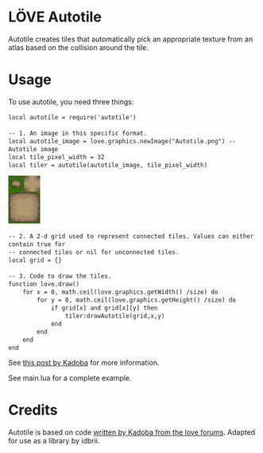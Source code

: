 LÖVE Autotile
=============

Autotile creates tiles that automatically pick an appropriate texture from an
atlas based on the collision around the tile.

Usage
=====

To use autotile, you need three things:


    local autotile = require('autotile')

    -- 1. An image in this specific format.
    local autotile_image = love.graphics.newImage("Autotile.png") -- Autotile image
    local tile_pixel_width = 32
    local tiler = autotile(autotile_image, tile_pixel_width)

![example image in this specific format](Autotile.png)

    -- 2. A 2-d grid used to represent connected tiles. Values can either contain true for
    -- connected tiles or nil for unconnected tiles.
    local grid = {}

    -- 3. Code to draw the tiles.
    function love.draw()
        for x = 0, math.ceil(love.graphics.getWidth() /size) do
            for y = 0, math.ceil(love.graphics.getHeight() /size) do
                if grid[x] and grid[x][y] then
                    tiler:drawAutotile(grid,x,y)
                end
            end
        end
    end

See [this post by Kadoba](https://love2d.org/forums/viewtopic.php?t=7826) for more information.

See main.lua for a complete example.

Credits
=======
Autotile is based on code [written by Kadoba from the love
forums](https://love2d.org/forums/viewtopic.php?t=7826). Adapted for
use as a library by idbrii.
